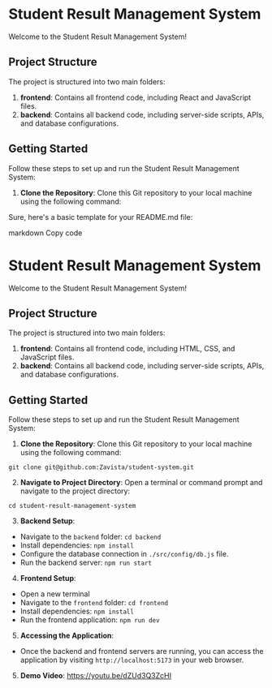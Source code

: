 # Student Result Management System

Welcome to the Student Result Management System!

## Project Structure

The project is structured into two main folders:

1. **frontend**: Contains all frontend code, including React and JavaScript files.
2. **backend**: Contains all backend code, including server-side scripts, APIs, and database configurations.

## Getting Started

Follow these steps to set up and run the Student Result Management System:

1. **Clone the Repository**: Clone this Git repository to your local machine using the following command:

Sure, here's a basic template for your README.md file:

markdown
Copy code

# Student Result Management System

Welcome to the Student Result Management System!

## Project Structure

The project is structured into two main folders:

1. **frontend**: Contains all frontend code, including HTML, CSS, and JavaScript files.
2. **backend**: Contains all backend code, including server-side scripts, APIs, and database configurations.

## Getting Started

Follow these steps to set up and run the Student Result Management System:

1. **Clone the Repository**: Clone this Git repository to your local machine using the following command:

`git clone git@github.com:Zavista/student-system.git`

2. **Navigate to Project Directory**: Open a terminal or command prompt and navigate to the project directory:

`cd student-result-management-system`

3. **Backend Setup**:

- Navigate to the `backend` folder: `cd backend`
- Install dependencies: `npm install`
- Configure the database connection in `./src/config/db.js` file.
- Run the backend server: `npm run start`

4. **Frontend Setup**:

- Open a new terminal
- Navigate to the `frontend` folder: `cd frontend`
- Install dependencies: `npm install`
- Run the frontend application: `npm run dev`

5. **Accessing the Application**:

- Once the backend and frontend servers are running, you can access the application by visiting `http://localhost:5173` in your web browser.

5. **Demo Video**:
   https://youtu.be/dZUd3Q3ZcHI
